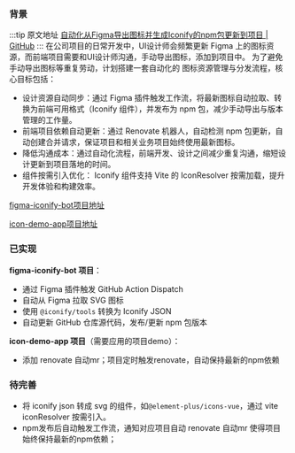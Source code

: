 ### 背景

  :::tip 原文地址
  [自动化从Figma导出图标并生成Iconify的npm包更新到项目 | GitHub](https://github.com/jynba/jynba.github.io/issues/82)
  :::
  在公司项目的日常开发中，UI设计师会频繁更新 Figma 上的图标资源，而前端项目需要和UI设计师沟通，手动导出图标，添加到项目中。
为了避免手动导出图标等重复劳动，计划搭建一套自动化的 图标资源管理与分发流程，核心目标包括：
- 设计资源自动同步：通过 Figma 插件触发工作流，将最新图标自动拉取、转换为前端可用格式（Iconify 组件），并发布为 npm 包，减少手动导出与版本管理的工作量。
- 前端项目依赖自动更新：通过 Renovate 机器人，自动检测 npm 包更新，自动创建合并请求，保证项目和相关业务项目始终使用最新图标。
- 降低沟通成本：通过自动化流程，前端开发、设计之间减少重复沟通，缩短设计更新到项目落地的时间。
- 组件按需引入优化： Iconify 组件支持 Vite 的 IconResolver 按需加载，提升开发体验和构建效率。

[figma-iconify-bot项目地址](https://github.com/jynba/figma-iconify-bot)

[icon-demo-app项目地址](https://github.com/jynba/icon-demo-app.git)

### 已实现

**figma-iconify-bot 项目**：
- 通过 Figma 插件触发 GitHub Action Dispatch
- 自动从 Figma 拉取 SVG 图标
- 使用 `@iconify/tools` 转换为 Iconify JSON
- 自动更新 GitHub 仓库源代码，发布/更新 npm 包版本

**icon-demo-app 项目**（需要应用的项目demo）：
- 添加 renovate 自动mr；项目定时触发renovate，自动保持最新的npm依赖

### 待完善

- 将 iconify json 转成 svg 的组件，如`@element-plus/icons-vue`，通过 vite iconResolver 按需引入。
- npm发布后自动触发工作流，通知对应项目自动 renovate 自动mr 使得项目始终保持最新的npm依赖；
